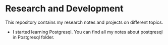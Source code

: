 # Research and Development
 This repository contains my research notes and projects on different topics.

* I started learning Postgresql. You can find all my notes about postqresql in Postgresql folder.